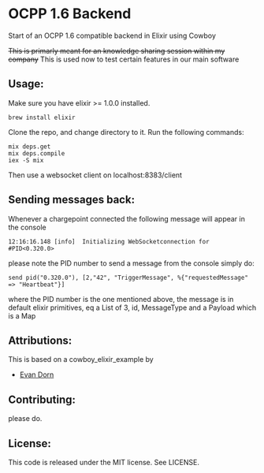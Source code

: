 OCPP 1.6 Backend
===================

Start of an OCPP 1.6 compatible backend in Elixir using Cowboy

~~This is primarly meant for an knowledge sharing session within my company~~
This is used now to test certain features in our main software


Usage:
------------------

Make sure you have elixir >= 1.0.0 installed.  
```
brew install elixir
```

Clone the repo, and change directory to it.  Run the following commands:

    mix deps.get
    mix deps.compile
    iex -S mix

Then use a websocket client on localhost:8383/client


Sending messages back:
----------------------
Whenever a chargepoint connected the following message will appear in the console
```
12:16:16.148 [info]  Initializing WebSocketconnection for #PID<0.320.0>
```
please note the PID number
to send a message from the console simply do:
```
send pid("0.320.0"), [2,"42", "TriggerMessage", %{"requestedMessage" => "Heartbeat"}]
```
where the PID number is the one mentioned above,
the message is in default elixir primitives, eq a List of 3, id, MessageType and a Payload which is a Map


Attributions:
-------------
This is based on a cowboy_elixir_example by
* [Evan Dorn](https://github.com/idahoev)

Contributing:
-------------

please do.

License:
--------

This code is released under the MIT license.  See LICENSE.
